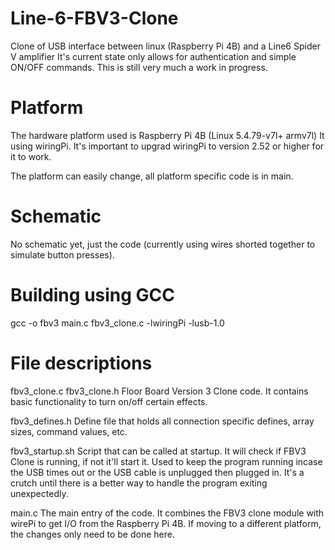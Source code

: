 # Line-6-FBV3-Clone
Clone of USB interface between linux (Raspberry Pi 4B) and a Line6 Spider V amplifier
It's current state only allows for authentication and simple ON/OFF commands.
This is still very much a work in progress.

# Platform
The hardware platform used is Raspberry Pi 4B (Linux 5.4.79-v7l+ armv7l)
It using wiringPi.  It's important to upgrad wiringPi to version 2.52 or higher for it to work.

The platform can easily change, all platform specific code is in main.  

# Schematic 
No schematic yet, just the code (currently using wires shorted together to simulate button presses).

# Building using GCC
gcc -o fbv3 main.c fbv3_clone.c -lwiringPi -lusb-1.0

# File descriptions
fbv3_clone.c
fbv3_clone.h
Floor Board Version 3 Clone code.
It contains basic functionality to turn on/off certain effects.

fbv3_defines.h
Define file that holds all connection specific defines, array sizes, command values, etc.

fbv3_startup.sh
Script that can be called at startup.  It will check if FBV3 Clone is running, if not it'll start it.
Used to keep the program running incase the USB times out or the USB cable is unplugged then plugged in.
It's a crutch until there is a better way to handle the program exiting unexpectedly.

main.c
The main entry of the code.  It combines the FBV3 clone module with wirePi to get I/O from the Raspberry Pi 4B.
If moving to a different platform, the changes only need to be done here.







